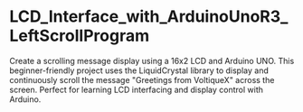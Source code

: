 # LCD_Interface_with_ArduinoUnoR3_LeftScrollProgram
Create a scrolling message display using a 16x2 LCD and Arduino UNO. This beginner-friendly project uses the LiquidCrystal library to display and continuously scroll the message "Greetings from VoltiqueX" across the screen. Perfect for learning LCD interfacing and display control with Arduino.
